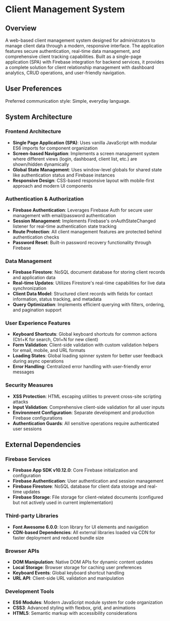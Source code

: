 # Client Management System

## Overview

A web-based client management system designed for administrators to manage client data through a modern, responsive interface. The application features secure authentication, real-time data management, and comprehensive client tracking capabilities. Built as a single-page application (SPA) with Firebase integration for backend services, it provides a complete solution for client relationship management with dashboard analytics, CRUD operations, and user-friendly navigation.

## User Preferences

Preferred communication style: Simple, everyday language.

## System Architecture

### Frontend Architecture
- **Single Page Application (SPA)**: Uses vanilla JavaScript with modular ES6 imports for component organization
- **Screen-based Navigation**: Implements a screen management system where different views (login, dashboard, client list, etc.) are shown/hidden dynamically
- **Global State Management**: Uses window-level globals for shared state like authentication status and Firebase instances
- **Responsive Design**: CSS-based responsive layout with mobile-first approach and modern UI components

### Authentication & Authorization
- **Firebase Authentication**: Leverages Firebase Auth for secure user management with email/password authentication
- **Session Management**: Implements Firebase's onAuthStateChanged listener for real-time authentication state tracking
- **Route Protection**: All client management features are protected behind authentication checks
- **Password Reset**: Built-in password recovery functionality through Firebase

### Data Management
- **Firebase Firestore**: NoSQL document database for storing client records and application data
- **Real-time Updates**: Utilizes Firestore's real-time capabilities for live data synchronization
- **Client Data Model**: Structured client records with fields for contact information, status tracking, and metadata
- **Query Optimization**: Implements efficient querying with filters, ordering, and pagination support

### User Experience Features
- **Keyboard Shortcuts**: Global keyboard shortcuts for common actions (Ctrl+K for search, Ctrl+N for new client)
- **Form Validation**: Client-side validation with custom validation helpers for email, mobile, and URL formats
- **Loading States**: Global loading spinner system for better user feedback during async operations
- **Error Handling**: Centralized error handling with user-friendly error messages

### Security Measures
- **XSS Protection**: HTML escaping utilities to prevent cross-site scripting attacks
- **Input Validation**: Comprehensive client-side validation for all user inputs
- **Environment Configuration**: Separate development and production Firebase configurations
- **Authentication Guards**: All sensitive operations require authenticated user sessions

## External Dependencies

### Firebase Services
- **Firebase App SDK v10.12.0**: Core Firebase initialization and configuration
- **Firebase Authentication**: User authentication and session management
- **Firebase Firestore**: NoSQL database for client data storage and real-time updates
- **Firebase Storage**: File storage for client-related documents (configured but not actively used in current implementation)

### Third-party Libraries
- **Font Awesome 6.0.0**: Icon library for UI elements and navigation
- **CDN-based Dependencies**: All external libraries loaded via CDN for faster deployment and reduced bundle size

### Browser APIs
- **DOM Manipulation**: Native DOM APIs for dynamic content updates
- **Local Storage**: Browser storage for caching user preferences
- **Keyboard Events**: Global keyboard shortcut handling
- **URL API**: Client-side URL validation and manipulation

### Development Tools
- **ES6 Modules**: Modern JavaScript module system for code organization
- **CSS3**: Advanced styling with flexbox, grid, and animations
- **HTML5**: Semantic markup with accessibility considerations
